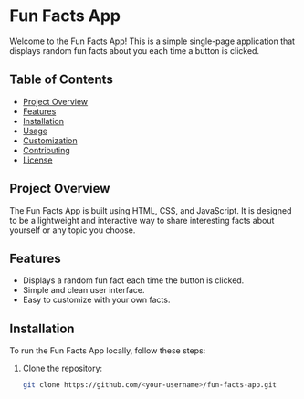 # Fun Facts App

Welcome to the Fun Facts App! This is a simple single-page application that displays random fun facts about you each time a button is clicked.

## Table of Contents

- [Project Overview](#project-overview)
- [Features](#features)
- [Installation](#installation)
- [Usage](#usage)
- [Customization](#customization)
- [Contributing](#contributing)
- [License](#license)

## Project Overview

The Fun Facts App is built using HTML, CSS, and JavaScript. It is designed to be a lightweight and interactive way to share interesting facts about yourself or any topic you choose.

## Features

- Displays a random fun fact each time the button is clicked.
- Simple and clean user interface.
- Easy to customize with your own facts.

## Installation

To run the Fun Facts App locally, follow these steps:

1. Clone the repository:
   ```bash
   git clone https://github.com/<your-username>/fun-facts-app.git
